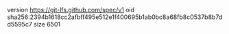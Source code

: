 version https://git-lfs.github.com/spec/v1
oid sha256:2394b1618cc2afbff495e512e1f400695b1ab0bc8a68fb8c0537b8b7dd5595c7
size 6501
